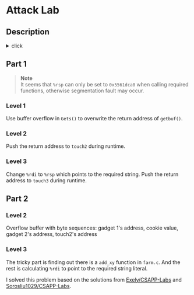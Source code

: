 # Attack Lab

## Description
<details><summary>click</summary>
Files:

    ctarget

Linux binary with code-injection vulnerability.  To be used for phases
1-3 of the assignment.

    rtarget

Linux binary with return-oriented programming vulnerability.  To be
used for phases 4-5 of the assignment.

     cookie.txt

Text file containing 4-byte signature required for this lab instance.

     farm.c

Source code for gadget farm present in this instance of rtarget.  You
can compile (use flag -Og) and disassemble it to look for gadgets.

     hex2raw

Utility program to generate byte sequences.  See documentation in lab
handout.
</details>

## Part 1

> **Note**  
> It seems that `%rsp` can only be set to `0x5561dca0` when calling required functions, otherwise segmentation fault may occur.

### Level 1
Use buffer overflow in `Gets()` to overwrite the return address of `getbuf()`.

### Level 2
Push the return address to `touch2` during runtime.

### Level 3
Change `%rdi` to `%rsp` which points to the required string.
Push the return address to `touch3` during runtime.

## Part 2

### Level 2
Overflow buffer with byte sequences: gadget 1's address, cookie value, gadget 2's address, touch2's address

### Level 3
The tricky part is finding out there is a `add_xy` function in `farm.c`.
And the rest is calculating `%rdi` to point to the required string literal.

I solved this problem based on the solutions from [Exely/CSAPP-Labs](https://github.com/Exely/CSAPP-Labs/tree/master/labs/attack) and [Sorosliu1029/CSAPP-Labs](https://github.com/Sorosliu1029/CSAPP-Labs/tree/master/attack-lab).
